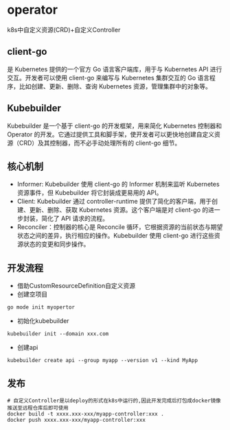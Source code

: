# operator
k8s中自定义资源(CRD)+自定义Controller
## client-go
是 Kubernetes 提供的一个官方 Go 语言客户端库，用于与 Kubernetes API 进行交互。开发者可以使用 client-go 来编写与 Kubernetes 集群交互的 Go 语言程序，比如创建、更新、删除、查询 Kubernetes 资源，管理集群中的对象等。
## Kubebuilder
Kubebuilder 是一个基于 client-go 的开发框架，用来简化 Kubernetes 控制器和 Operator 的开发。它通过提供工具和脚手架，使开发者可以更快地创建自定义资源（CRD）及其控制器，而不必手动处理所有的 client-go 细节。
## 核心机制
* Informer: Kubebuilder 使用 client-go 的 Informer 机制来监听 Kubernetes 资源事件，但 Kubebuilder 将它封装成更易用的 API。
* Client: Kubebuilder 通过 controller-runtime 提供了简化的客户端，用于创建、更新、删除、获取 Kubernetes 资源。这个客户端是对 client-go 的进一步封装，简化了 API 请求的流程。
* Reconciler：控制器的核心是 Reconcile 循环，它根据资源的当前状态与期望状态之间的差异，执行相应的操作。Kubebuilder 使用 client-go 进行这些资源状态的变更和同步操作。

## 开发流程
* 借助CustomResourceDefinition自定义资源
* 创建空项目
```shell
go mode init myopertor
```
* 初始化kubebuilder
```shell
kubebuilder init --domain xxx.com
```
* 创建api
```shell
kubebuilder create api --group myapp --version v1 --kind MyApp
```
## 发布
```shell
# 自定义Controller是以deploy的形式在k8s中运行的,因此开发完成后打包成docker镜像推送至远程仓库后即可使用
docker build -t xxxx.xxx-xxx/myapp-controller:xxx .
docker push xxxx.xxx-xxx/myapp-controller:xxx
```
